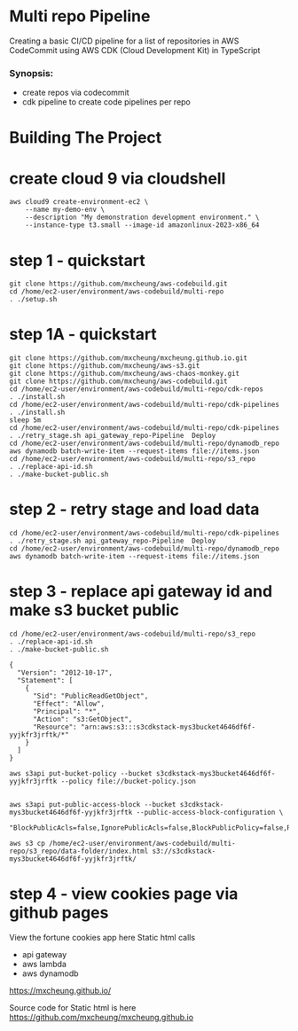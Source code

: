 # Multi repo Pipeline


Creating a basic CI/CD pipeline for a list of repositories in AWS CodeCommit using AWS CDK (Cloud Development Kit) in TypeScript

### Synopsis: 
- create repos via codecommit
- cdk pipeline to create code pipelines per repo


Building The Project
================

  
# create cloud 9 via cloudshell
```
aws cloud9 create-environment-ec2 \
    --name my-demo-env \
    --description "My demonstration development environment." \
    --instance-type t3.small --image-id amazonlinux-2023-x86_64

```
# step 1 - quickstart
```
git clone https://github.com/mxcheung/aws-codebuild.git
cd /home/ec2-user/environment/aws-codebuild/multi-repo
. ./setup.sh

```  
# step 1A - quickstart

```
git clone https://github.com/mxcheung/mxcheung.github.io.git
git clone https://github.com/mxcheung/aws-s3.git
git clone https://github.com/mxcheung/aws-chaos-monkey.git
git clone https://github.com/mxcheung/aws-codebuild.git
cd /home/ec2-user/environment/aws-codebuild/multi-repo/cdk-repos
. ./install.sh
cd /home/ec2-user/environment/aws-codebuild/multi-repo/cdk-pipelines
. ./install.sh
sleep 5m
cd /home/ec2-user/environment/aws-codebuild/multi-repo/cdk-pipelines
. ./retry_stage.sh api_gateway_repo-Pipeline  Deploy
cd /home/ec2-user/environment/aws-codebuild/multi-repo/dynamodb_repo
aws dynamodb batch-write-item --request-items file://items.json
cd /home/ec2-user/environment/aws-codebuild/multi-repo/s3_repo
. ./replace-api-id.sh  
. ./make-bucket-public.sh

```

# step 2 - retry stage and load data

```
cd /home/ec2-user/environment/aws-codebuild/multi-repo/cdk-pipelines
. ./retry_stage.sh api_gateway_repo-Pipeline  Deploy
cd /home/ec2-user/environment/aws-codebuild/multi-repo/dynamodb_repo
aws dynamodb batch-write-item --request-items file://items.json

```

# step 3 - replace api gateway id and make s3 bucket public

```
cd /home/ec2-user/environment/aws-codebuild/multi-repo/s3_repo
. ./replace-api-id.sh  
. ./make-bucket-public.sh 
```

```
{
  "Version": "2012-10-17",
  "Statement": [
    {
      "Sid": "PublicReadGetObject",
      "Effect": "Allow",
      "Principal": "*",
      "Action": "s3:GetObject",
      "Resource": "arn:aws:s3:::s3cdkstack-mys3bucket4646df6f-yyjkfr3jrftk/*"
    }
  ]
}

```

```
aws s3api put-bucket-policy --bucket s3cdkstack-mys3bucket4646df6f-yyjkfr3jrftk --policy file://bucket-policy.json


aws s3api put-public-access-block --bucket s3cdkstack-mys3bucket4646df6f-yyjkfr3jrftk --public-access-block-configuration \
  "BlockPublicAcls=false,IgnorePublicAcls=false,BlockPublicPolicy=false,RestrictPublicBuckets=false"

aws s3 cp /home/ec2-user/environment/aws-codebuild/multi-repo/s3_repo/data-folder/index.html s3://s3cdkstack-mys3bucket4646df6f-yyjkfr3jrftk/

```

# step 4 - view cookies page via github pages
View the fortune cookies app here
Static html calls 
   * api gateway
   * aws lambda
   * aws dynamodb
     

https://mxcheung.github.io/

Source code for Static html is here https://github.com/mxcheung/mxcheung.github.io

